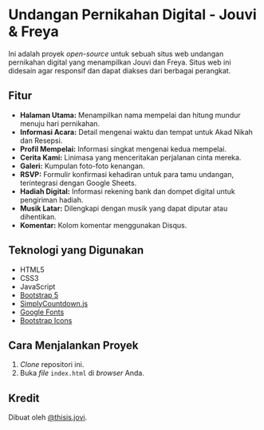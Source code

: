 # Undangan Pernikahan Digital - Jouvi & Freya

Ini adalah proyek *open-source* untuk sebuah situs web undangan pernikahan digital yang menampilkan Jouvi dan Freya. Situs web ini didesain agar responsif dan dapat diakses dari berbagai perangkat.

## Fitur

  * **Halaman Utama:** Menampilkan nama mempelai dan hitung mundur menuju hari pernikahan.
  * **Informasi Acara:** Detail mengenai waktu dan tempat untuk Akad Nikah dan Resepsi.
  * **Profil Mempelai:** Informasi singkat mengenai kedua mempelai.
  * **Cerita Kami:** Linimasa yang menceritakan perjalanan cinta mereka.
  * **Galeri:** Kumpulan foto-foto kenangan.
  * **RSVP:** Formulir konfirmasi kehadiran untuk para tamu undangan, terintegrasi dengan Google Sheets.
  * **Hadiah Digital:** Informasi rekening bank dan dompet digital untuk pengiriman hadiah.
  * **Musik Latar:** Dilengkapi dengan musik yang dapat diputar atau dihentikan.
  * **Komentar:** Kolom komentar menggunakan Disqus.

## Teknologi yang Digunakan

  * HTML5
  * CSS3
  * JavaScript
  * [Bootstrap 5](https://getbootstrap.com/)
  * [SimplyCountdown.js](https://www.google.com/search?q=https://github.com/simply-countdown/simply-countdown)
  * [Google Fonts](https://fonts.google.com/)
  * [Bootstrap Icons](https://icons.getbootstrap.com/)

## Cara Menjalankan Proyek

1.  *Clone* repositori ini.
2.  Buka *file* `index.html` di *browser* Anda.

## Kredit

Dibuat oleh [@thisis.jovi](https://www.instagram.com/thisis.jovi/).

